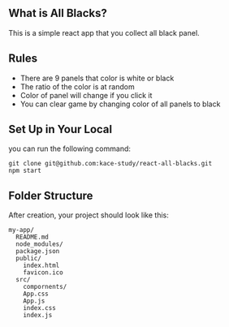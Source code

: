 ## What is All Blacks?
This is a simple react app that you collect all black panel.

## Rules
- There are 9 panels that color is white or black 
- The ratio of the color is at random
- Color of panel will change if you click it
- You can clear game by changing color of all panels to black

## Set Up in Your Local
you can run the following command:
```
git clone git@github.com:kace-study/react-all-blacks.git
npm start
```

## Folder Structure

After creation, your project should look like this:

```
my-app/
  README.md
  node_modules/
  package.json
  public/
    index.html
    favicon.ico
  src/
    compornents/
    App.css
    App.js
    index.css
    index.js
```
